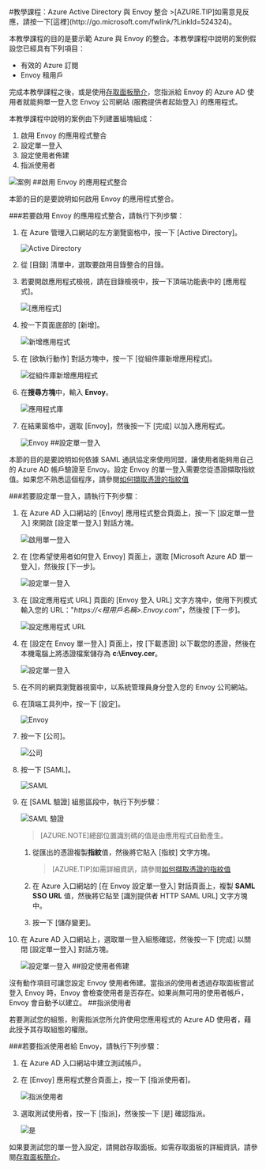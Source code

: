 <properties pageTitle="教學課程：Azure Active Directory 與 Envoy 整合 | Microsoft Azure" description="了解如何使用 Envoy 搭配 Azure Active Directory 來啟用單一登入、自動化佈建和更多功能！" services="active-directory" authors="MarkusVi"  documentationCenter="na" manager="stevenpo"/>
<tags ms.service="active-directory" ms.devlang="na" ms.topic="article" ms.tgt_pltfrm="na" ms.workload="identity" ms.date="08/01/2015" ms.author="markvi" />
#教學課程：Azure Active Directory 與 Envoy 整合
>[AZURE.TIP]如需意見反應，請按一下[這裡](http://go.microsoft.com/fwlink/?LinkId=524324)。
  
本教學課程的目的是要示範 Azure 與 Envoy 的整合。本教學課程中說明的案例假設您已經具有下列項目：

-   有效的 Azure 訂閱
-   Envoy 租用戶
  
完成本教學課程之後，或是使用[存取面板簡介](https://msdn.microsoft.com/library/dn308586)，您指派給 Envoy 的 Azure AD 使用者就能夠單一登入您 Envoy 公司網站 (服務提供者起始登入) 的應用程式。
  
本教學課程中說明的案例由下列建置組塊組成：

1.  啟用 Envoy 的應用程式整合
2.  設定單一登入
3.  設定使用者佈建
4.  指派使用者

![案例](./media/active-directory-saas-envoy-tutorial/IC776759.png "案例")
##啟用 Envoy 的應用程式整合
  
本節的目的是要說明如何啟用 Envoy 的應用程式整合。

###若要啟用 Envoy 的應用程式整合，請執行下列步驟：

1.  在 Azure 管理入口網站的左方瀏覽窗格中，按一下 [Active Directory]。

    ![Active Directory](./media/active-directory-saas-envoy-tutorial/IC700993.png "Active Directory")

2.  從 [目錄] 清單中，選取要啟用目錄整合的目錄。

3.  若要開啟應用程式檢視，請在目錄檢視中，按一下頂端功能表中的 [應用程式]。

    ![[應用程式]](./media/active-directory-saas-envoy-tutorial/IC700994.png "[應用程式]")

4.  按一下頁面底部的 [新增]。

    ![新增應用程式](./media/active-directory-saas-envoy-tutorial/IC749321.png "新增應用程式")

5.  在 [欲執行動作] 對話方塊中，按一下 [從組件庫新增應用程式]。

    ![從組件庫新增應用程式](./media/active-directory-saas-envoy-tutorial/IC749322.png "從組件庫新增應用程式")

6.  在**搜尋方塊**中，輸入 **Envoy**。

    ![應用程式庫](./media/active-directory-saas-envoy-tutorial/IC776760.png "應用程式庫")

7.  在結果窗格中，選取 [Envoy]，然後按一下 [完成] 以加入應用程式。

    ![Envoy](./media/active-directory-saas-envoy-tutorial/IC776777.png "Envoy")
##設定單一登入
  
本節的目的是要說明如何依據 SAML 通訊協定來使用同盟，讓使用者能夠用自己的 Azure AD 帳戶驗證至 Envoy。設定 Envoy 的單一登入需要您從憑證擷取指紋值。如果您不熟悉這個程序，請參閱[如何擷取憑證的指紋值](http://youtu.be/YKQF266SAxI)

###若要設定單一登入，請執行下列步驟：

1.  在 Azure AD 入口網站的 [Envoy] 應用程式整合頁面上，按一下 [設定單一登入] 來開啟 [設定單一登入] 對話方塊。

    ![啟用單一登入](./media/active-directory-saas-envoy-tutorial/IC776778.png "啟用單一登入")

2.  在 [您希望使用者如何登入 Envoy] 頁面上，選取 [Microsoft Azure AD 單一登入]，然後按 [下一步]。

    ![設定單一登入](./media/active-directory-saas-envoy-tutorial/IC776779.png "設定單一登入")

3.  在 [設定應用程式 URL] 頁面的 [Envoy 登入 URL] 文字方塊中，使用下列模式輸入您的 URL："*https://\<租用戶名稱>.Envoy.com*"，然後按 [下一步]。

    ![設定應用程式 URL](./media/active-directory-saas-envoy-tutorial/IC776780.png "設定應用程式 URL")

4.  在 [設定在 Envoy 單一登入] 頁面上，按 [下載憑證] 以下載您的憑證，然後在本機電腦上將憑證檔案儲存為 **c:\\Envoy.cer**。

    ![設定單一登入](./media/active-directory-saas-envoy-tutorial/IC776781.png "設定單一登入")

5.  在不同的網頁瀏覽器視窗中，以系統管理員身分登入您的 Envoy 公司網站。

6.  在頂端工具列中，按一下 [設定]。

    ![Envoy](./media/active-directory-saas-envoy-tutorial/IC776782.png "Envoy")

7.  按一下 [公司]。

    ![公司](./media/active-directory-saas-envoy-tutorial/IC776783.png "公司")

8.  按一下 [SAML]。

    ![SAML](./media/active-directory-saas-envoy-tutorial/IC776784.png "SAML")

9.  在 [SAML 驗證] 組態區段中，執行下列步驟：

    ![SAML 驗證](./media/active-directory-saas-envoy-tutorial/IC776785.png "SAML 驗證")

    >[AZURE.NOTE]總部位置識別碼的值是由應用程式自動產生。

    1.  從匯出的憑證複製**指紋**值，然後將它貼入 [指紋] 文字方塊。  

        >[AZURE.TIP]如需詳細資訊，請參閱[如何擷取憑證的指紋值](http://youtu.be/YKQF266SAxI)

    2.  在 Azure 入口網站的 [在 Envoy 設定單一登入] 對話頁面上，複製 **SAML SSO URL** 值，然後將它貼至 [識別提供者 HTTP SAML URL] 文字方塊中。
    3.  按一下 [儲存變更]。

10. 在 Azure AD 入口網站上，選取單一登入組態確認，然後按一下 [完成] 以關閉 [設定單一登入] 對話方塊。

    ![設定單一登入](./media/active-directory-saas-envoy-tutorial/IC776786.png "設定單一登入")
##設定使用者佈建
  
沒有動作項目可讓您設定 Envoy 使用者佈建。當指派的使用者透過存取面板嘗試登入 Envoy 時，Envoy 會檢查使用者是否存在。如果尚無可用的使用者帳戶，Envoy 會自動予以建立。
##指派使用者
  
若要測試您的組態，則需指派您所允許使用您應用程式的 Azure AD 使用者，藉此授予其存取組態的權限。

###若要指派使用者給 Envoy，請執行下列步驟：

1.  在 Azure AD 入口網站中建立測試帳戶。

2.  在 [Envoy] 應用程式整合頁面上，按一下 [指派使用者]。

    ![指派使用者](./media/active-directory-saas-envoy-tutorial/IC776787.png "指派使用者")

3.  選取測試使用者，按一下 [指派]，然後按一下 [是] 確認指派。

    ![是](./media/active-directory-saas-envoy-tutorial/IC767830.png "是")
  
如果要測試您的單一登入設定，請開啟存取面板。如需存取面板的詳細資訊，請參閱[存取面板簡介](https://msdn.microsoft.com/library/dn308586)。

<!---HONumber=August15_HO7-->